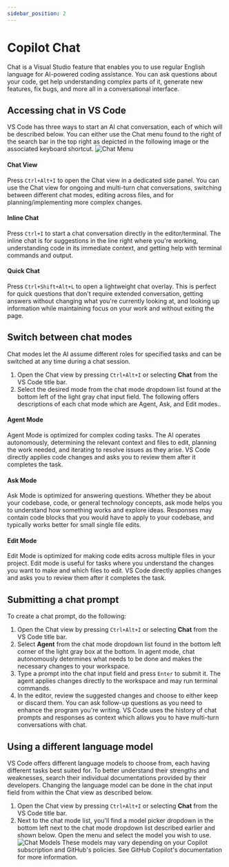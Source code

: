 ```yaml
---
sidebar_position: 2
---
```


# Copilot Chat

Chat is a Visual Studio feature that enables you to use regular English language for AI-powered coding assistance. You can ask questions about your code, get help understanding complex parts of it, generate new features, fix bugs, and more all in a conversational interface.

## Accessing chat in VS Code

VS Code has three ways to start an AI chat conversation, each of which will be described below. You can either use the Chat menu found to the right of the search bar in the top right as depicted in the following image or the associated keyboard shortcut.
![Chat Menu](/img/copilot-extensions/chat-menu.png)

#### Chat View

Press `Ctrl+Alt+I` to open the Chat view in a dedicated side panel. You can use the Chat view for ongoing and multi-turn chat conversations, switching between different chat modes, editing across files, and for planning/implementing more complex changes.

#### Inline Chat

Press `Ctrl+I` to start a chat conversation directly in the editor/terminal. The inline chat is for suggestions in the line right where you're working, understanding code in its immediate context, and getting help with terminal commands and output.

#### Quick Chat

Press `Ctrl+Shift+Alt+L` to open a lightweight chat overlay. This is perfect for quick questions that don't require extended conversation, getting answers without changing what you're currently looking at, and looking up information while maintaining focus on your work and without exiting the page.

## Switch between chat modes

Chat modes let the AI assume different roles for specified tasks and can be switched at any time during a chat session.
1. Open the Chat view by pressing `Ctrl+Alt+I` or selecting **Chat** from the VS Code title bar.
1. Select the desired mode from the chat mode dropdown list found at the bottom left of the light gray chat input field.
The following offers descriptions of each chat mode which are Agent, Ask, and Edit modes..

#### Agent Mode

Agent Mode is optimized for complex coding tasks. The AI operates autonomously, determining the relevant context and files to edit, planning the work needed, and iterating to resolve issues as they arise. VS Code directly applies code changes and asks you to review them after it completes the task.

#### Ask Mode

Ask Mode is optimized for answering questions. Whether they be about your codebase, code, or general technology concepts, ask mode helps you to understand how something works and explore ideas. Responses may contain code blocks that you would have to apply to your codebase, and typically works better for small single file edits.

#### Edit Mode

Edit Mode is optimized for making code edits across multiple files in your project. Edit mode is useful for tasks where you understand the changes you want to make and which files to edit. VS Code directly applies changes and asks you to review them after it completes the task.

## Submitting a chat prompt

To create a chat prompt, do the following:
1. Open the Chat view by pressing `Ctrl+Alt+I` or selecting **Chat** from the VS Code title bar.
1. Select **Agent** from the chat mode dropdown list found in the bottom left corner of the light gray box at the bottom. In agent mode, chat autonomously determines what needs to be done and makes the necessary changes to your workspace.
1. Type a prompt into the chat input field and press `Enter` to submit it. The agent applies changes directly to the workspace and may run terminal commands.
1. In the editor, review the suggested changes and choose to either keep or discard them.
You can ask follow-up questions as you need to enhance the program you're writing. VS Code uses the history of chat prompts and responses as context which allows you to have multi-turn conversations with chat.

## Using a different language model

VS Code offers different language models to choose from, each having different tasks best suited for. To better understand their strengths and weaknesses, search their individual documentations provided by their developers. Changing the language model can be done in the chat input field from within the Chat view as described below.

1. Open the Chat view by pressing `Ctrl+Alt+I` or selecting **Chat** from the VS Code title bar.
1. Next to the chat mode list, you'll find a model picker dropdown in the bottom left next to the chat mode dropdown list described earlier and shown below. Open the menu and select the model you wish to use.
![Chat Models](/img/copilot-extensions/chat-model.png)
These models may vary depending on your Copilot subscription and GitHub's policies. See GitHub Copilot's documentation for more information.